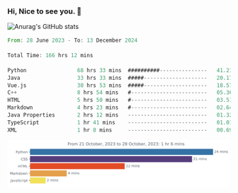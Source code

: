 ### Hi, Nice to see you. 👋

<!--
**EtherFin/EtherFin** is a ✨ _special_ ✨ repository because its `README.md` (this file) appears on your GitHub profile.

Here are some ideas to get you started:

- 🔭 I’m currently working on ...
- 🌱 I’m currently learning ...
- 👯 I’m looking to collaborate on ...
- 🤔 I’m looking for help with ...
- 💬 Ask me about ...
- 📫 How to reach me: ...
- 😄 Pronouns: ...
- ⚡ Fun fact: ...
-->


![Anurag's GitHub stats](https://github-readme-stats.vercel.app/api?username=EtherFin&bg_color=30,e96443,e97f43,e99943,e9b443,e9ce43,e9e843,d3e943,bee943,a9e943,94e943&title_color=fff&text_color=000&show_icons=true&icon_color=000)


<!--START_SECTION:waka-->

```rust
From: 28 June 2023 - To: 13 December 2024

Total Time: 166 hrs 12 mins

Python                68 hrs 33 mins  ##########---------------   41.21 %
Java                  33 hrs 33 mins  #####--------------------   20.17 %
Vue.js                30 hrs 53 mins  #####--------------------   18.57 %
C++                   8 hrs 54 mins   #------------------------   05.36 %
HTML                  5 hrs 50 mins   #------------------------   03.51 %
Markdown              4 hrs 23 mins   #------------------------   02.64 %
Java Properties       2 hrs 12 mins   -------------------------   01.32 %
TypeScript            1 hr 41 mins    -------------------------   01.01 %
XML                   1 hr 8 mins     -------------------------   00.69 %
```

<!--END_SECTION:waka-->

<img
  src="https://github.com/EtherFin/EtherFin/blob/master/images/stat.svg"
  alt="Work Dashboard"
/>

